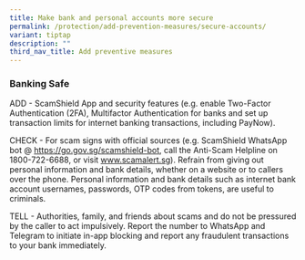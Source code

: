 ```yaml
---
title: Make bank and personal accounts more secure
permalink: /protection/add-prevention-measures/secure-accounts/
variant: tiptap
description: ""
third_nav_title: Add preventive measures
---
```

<h3><strong>Banking Safe</strong></h3>
<p>ADD - ScamShield App and security features (e.g. enable Two-Factor Authentication
(2FA), Multifactor Authentication for banks and set up transaction limits
for internet banking transactions, including PayNow).&nbsp;</p>
<p>CHECK - For scam signs with official sources (e.g. ScamShield WhatsApp
bot @ <a href="https://go.gov.sg/scamshield-bot" rel="noopener noreferrer nofollow" target="_blank">https://go.gov.sg/scamshield-bot</a>,
call the Anti-Scam Helpline on 1800-722-6688, or visit <a href="http://www.scamalert.sg" rel="noopener noreferrer nofollow" target="_blank">www.scamalert.sg</a>).
Refrain from giving out personal information and bank details, whether
on a website or to callers over the phone. Personal information and bank
details such as internet bank account usernames, passwords, OTP codes from
tokens, are useful to criminals.</p>
<p>TELL - Authorities, family, and friends about scams and do not be pressured
by the caller to act impulsively. Report the number to WhatsApp and Telegram
to initiate in-app blocking and report any fraudulent transactions to your
bank immediately.</p>
<p></p>